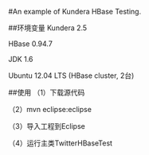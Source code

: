 #An example of Kundera HBase Testing.

##环境变量
Kundera 2.5

HBase 0.94.7

JDK 1.6

Ubuntu 12.04 LTS (HBase cluster, 2台)


##使用
（1）下载源代码

（2）mvn eclipse:eclipse

（3）导入工程到Eclipse

（4）运行主类TwitterHBaseTest


